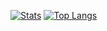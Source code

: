 [![Stats](https://github-readme-stats.vercel.app/api?username=mishantrop&show_icons=true&hide_border=true&border_radius=0&theme=dracula&hide_rank=true&hide=issues)](https://github.com/mishantrop)
[![Top Langs](https://github-readme-stats.vercel.app/api/top-langs/?username=mishantrop&hide_border=true&border_radius=0&layout=compact&theme=dracula)](https://github.com/mishantrop)

